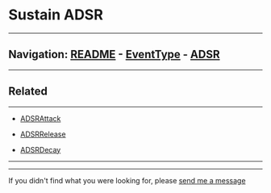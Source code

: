 # Sustain ADSR


---
Navigation: [README](README.md) - [EventType](EventType.md) - [ADSR](ADSR.md)
---







---


### 








### 











## Related
---

- [ADSRAttack](ADSRAttack.md)

- [ADSRRelease](ADSRRelease.md)

- [ADSRDecay](ADSRDecay.md)

---


---

If you didn't find what you were looking for, please [send me a message](mailto:contact+help@haptrix.com)